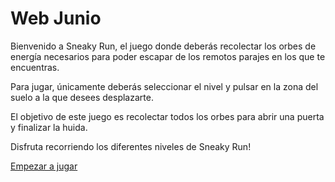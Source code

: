 # Web Junio

Bienvenido a Sneaky Run, el juego donde deberás recolectar los orbes de energía necesarios para poder escapar de los remotos parajes en los que te encuentras.

Para jugar, únicamente deberás seleccionar el nivel y pulsar en la zona del suelo a la que desees desplazarte.

El objetivo de este juego es recolectar todos los orbes para abrir una puerta y finalizar la huida.

Disfruta recorriendo los diferentes niveles de Sneaky Run!

[Empezar a jugar](https://juanixou.github.io/Web-Junio/)
